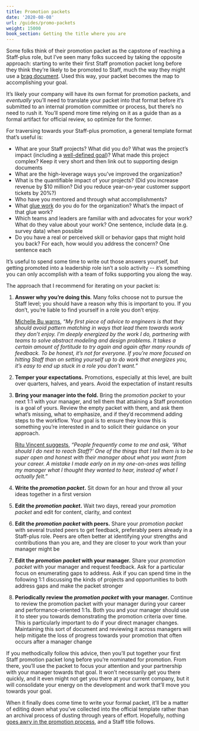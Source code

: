 ```yaml
---
title: Promotion packets
date: '2020-08-08'
url: /guides/promo-packets
weight: 15000
book_section: Getting the title where you are
---
```



Some folks think of their promotion packet as the capstone of reaching a Staff-plus role, but I’ve seen many folks succeed by taking the opposite approach: starting to write their first Staff promotion packet long before they think they’re likely to be promoted to Staff, much the way they might use a [brag document](https://jvns.ca/blog/brag-documents/). Used this way, your packet becomes the map to accomplishing your goal.

It’s likely your company will have its own format for promotion packets, and _eventually_ you’ll need to translate your packet into that format before it’s submitted to an internal promotion committee or process, but there’s no need to rush it. You’ll spend more time relying on it as a guide than as a formal artifact for official review, so optimize for the former.

For traversing towards your Staff-plus promotion, a general template format that’s useful is:

* What are your Staff projects? What did you do? What was the project’s impact (including a [well-defined goal](https://lethain.com/goals-and-baselines/))? What made this project complex? Keep it very short and then link out to supporting design documents
* What are the high-leverage ways you’ve improved the organization?
* What is the quantifiable impact of your projects? (Did you increase revenue by $10 million? Did you reduce year-on-year customer support tickets by 20%?)
* Who have you mentored and through what accomplishments?
* What [glue work](https://www.slideshare.net/TanyaReilly/being-glue) do you do for the organization? What’s the impact of that glue work?
* Which teams and leaders are familiar with and advocates for your work? What do they value about your work? One sentence, include data (e.g. survey data) when possible
* Do you have a real or perceived skill or behavior gaps that might hold you back? For each, how would you address the concern? One sentence each

It’s useful to spend some time to write out those answers yourself, but getting promoted into a leadership role isn’t a solo activity -- it’s something you can only accomplish with a team of folks supporting you along the way.

The approach that I recommend for iterating on your packet is:

1. **Answer why you’re doing this**. Many folks choose not to pursue the Staff level; you should have a reason why this is important to you. If you don’t, you’re liable to find yourself in a role you don’t enjoy.
    
    [Michelle Bu warns](https://staffeng.com/stories/michelle-bu),
    _“My first piece of advice to engineers is that they should avoid pattern matching in ways that lead them towards work they don’t enjoy. I’m deeply energized by the work I do, partnering with teams to solve abstract modeling and design problems. It takes a certain amount of fortitude to try again and again after many rounds of feedback. To be honest, it’s not for everyone. If you’re more focused on hitting Staff than on setting yourself up to do work that energizes you, it’s easy to end up stuck in a role you don’t want.”_
    
2. **Temper your expectations.** Promotions, especially at this level, are built over quarters, halves, and years. Avoid the expectation of instant results
3. **Bring your manager into the fold.** Bring the _promotion packet_ to your next 1:1 with your manager, and tell them that attaining a Staff promotion is a goal of yours. Review the empty packet with them, and ask them what’s missing, what to emphasize, and if they’d recommend adding steps to the workflow. Your goal is to ensure they know this is something you’re interested in and to solicit their guidance on your approach.
    
    [Ritu Vincent suggests](https://staffeng.com/stories/ritu-vincent),
    _“People frequently come to me and ask, ‘What should I do next to reach Staff?’ One of the things that I tell them is to be super open and honest with their manager about what you want from your career. A mistake I made early on in my one-on-ones was telling my manager what I thought they wanted to hear, instead of what I actually felt.”_
    
4. **Write the _promotion packet_.** Sit down for an hour and throw all your ideas together in a first version
5. **Edit the _promotion packet_.** Wait two days, reread your _promotion packet_ and edit for content, clarity, and context
6. **Edit the _promotion packet_ with peers.** Share your _promotion packet_ with several trusted peers to get feedback, preferably peers already in a Staff-plus role. Peers are often better at identifying your strengths and contributions than you are, and they are closer to your work than your manager might be
7. **Edit the _promotion packet_ with your manager.** Share your _promotion packet_ with your manager and request feedback. Ask for a particular focus on enumerating gaps to address. Ask if you can spend time in the following 1:1 discussing the kinds of projects and opportunities to both address gaps and make the packet stronger
8. **Periodically review the _promotion packet_ with your manager.** Continue to review the promotion packet with your manager during your career and performance-oriented 1:1s. Both you and your manager should use it to steer you towards demonstrating the promotion criteria over time. This is particularly important to do if your direct manager changes. Maintaining this sort of document and reviewing it across managers will help mitigate the loss of progress towards your promotion that often occurs after a manager change

If you methodically follow this advice, then you’ll put together your first Staff promotion packet long before you’re nominated for promotion. From there, you’ll use the packet to focus your attention and your partnership with your manager towards that goal. It won’t necessarily get you there quickly, and it even might not get you there at your current company, but it will consolidate your energy on the development and work that’ll move you towards your goal.

When it finally does come time to write your formal packet, it’ll be a matter of editing down what you’ve collected into the official template rather than an archival process of dusting through years of effort. Hopefully, nothing [goes awry in the promotion process](http://lethain.com/promo-pathologies/), and a Staff title follows.
